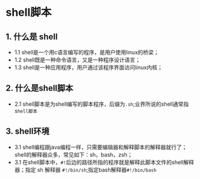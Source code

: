# shell脚本
## 1. 什么是 shell
- 1.1 shell是一个用c语言编写的程序，是用户使用linux的桥梁；
- 1.2 shell既是一种命令语言，又是一种程序设计语言；
- 1.3 shell是一种应用程序，用户通过该程序界面访问linux内核；
## 2. 什么是shell脚本
- 2.1 shell脚本是为shell编写的脚本程序，后缀为`.sh`;业界所说的shell通常指s`hell脚本`
## 3. shell环境
- 3.1 shell编程跟java编程一样，只需要编辑器和解释脚本的解释器就行了；
shell的解释器众多，常见如下：sh，bash，zsh；
- 3.1 在shell脚本中，`#!`后边的路径所指的程序就是解释此脚本文件的shell解释器；指定 sh 解释器 `#!/bin/sh`;指定bash解释器`#!/bin/bash`


